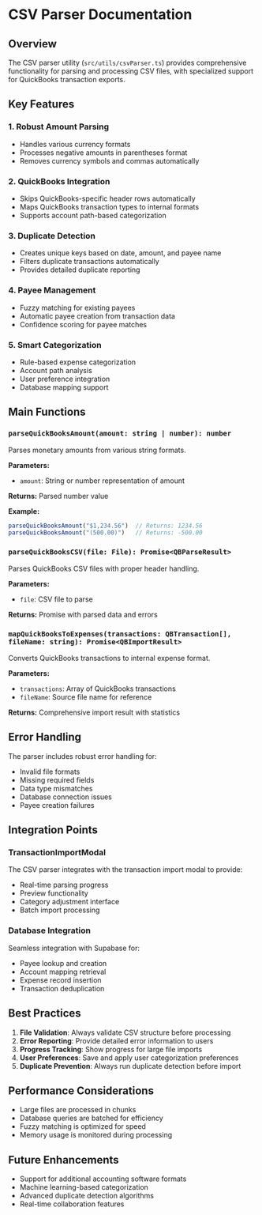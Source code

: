 # CSV Parser Documentation

## Overview

The CSV parser utility (`src/utils/csvParser.ts`) provides comprehensive functionality for parsing and processing CSV files, with specialized support for QuickBooks transaction exports.

## Key Features

### 1. Robust Amount Parsing
- Handles various currency formats
- Processes negative amounts in parentheses format
- Removes currency symbols and commas automatically

### 2. QuickBooks Integration
- Skips QuickBooks-specific header rows automatically
- Maps QuickBooks transaction types to internal formats
- Supports account path-based categorization

### 3. Duplicate Detection
- Creates unique keys based on date, amount, and payee name
- Filters duplicate transactions automatically
- Provides detailed duplicate reporting

### 4. Payee Management
- Fuzzy matching for existing payees
- Automatic payee creation from transaction data
- Confidence scoring for payee matches

### 5. Smart Categorization
- Rule-based expense categorization
- Account path analysis
- User preference integration
- Database mapping support

## Main Functions

### `parseQuickBooksAmount(amount: string | number): number`
Parses monetary amounts from various string formats.

**Parameters:**
- `amount`: String or number representation of amount

**Returns:** Parsed number value

**Example:**
```typescript
parseQuickBooksAmount("$1,234.56")  // Returns: 1234.56
parseQuickBooksAmount("(500.00)")   // Returns: -500.00
```

### `parseQuickBooksCSV(file: File): Promise<QBParseResult>`
Parses QuickBooks CSV files with proper header handling.

**Parameters:**
- `file`: CSV file to parse

**Returns:** Promise with parsed data and errors

### `mapQuickBooksToExpenses(transactions: QBTransaction[], fileName: string): Promise<QBImportResult>`
Converts QuickBooks transactions to internal expense format.

**Parameters:**
- `transactions`: Array of QuickBooks transactions
- `fileName`: Source file name for reference

**Returns:** Comprehensive import result with statistics

## Error Handling

The parser includes robust error handling for:
- Invalid file formats
- Missing required fields
- Data type mismatches
- Database connection issues
- Payee creation failures

## Integration Points

### TransactionImportModal
The CSV parser integrates with the transaction import modal to provide:
- Real-time parsing progress
- Preview functionality
- Category adjustment interface
- Batch import processing

### Database Integration
Seamless integration with Supabase for:
- Payee lookup and creation
- Account mapping retrieval
- Expense record insertion
- Transaction deduplication

## Best Practices

1. **File Validation**: Always validate CSV structure before processing
2. **Error Reporting**: Provide detailed error information to users
3. **Progress Tracking**: Show progress for large file imports
4. **User Preferences**: Save and apply user categorization preferences
5. **Duplicate Prevention**: Always run duplicate detection before import

## Performance Considerations

- Large files are processed in chunks
- Database queries are batched for efficiency
- Fuzzy matching is optimized for speed
- Memory usage is monitored during processing

## Future Enhancements

- Support for additional accounting software formats
- Machine learning-based categorization
- Advanced duplicate detection algorithms
- Real-time collaboration features